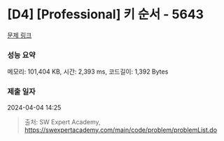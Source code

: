# [D4] [Professional] 키 순서 - 5643 

[문제 링크](https://swexpertacademy.com/main/code/problem/problemDetail.do?contestProbId=AWXQsLWKd5cDFAUo) 

### 성능 요약

메모리: 101,404 KB, 시간: 2,393 ms, 코드길이: 1,392 Bytes

### 제출 일자

2024-04-04 14:25



> 출처: SW Expert Academy, https://swexpertacademy.com/main/code/problem/problemList.do